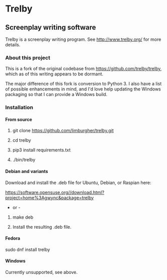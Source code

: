 # Trelby
## Screenplay writing software
Trelby is a screenplay writing program. See http://www.trelby.org/ for
more details.

### About this project
This is a fork of the original codebase from https://github.com/trelby/trelby, which as of this writing appears to be dormant.

The major difference of this fork is conversion to Python 3.  I also have a list of possible enhancements in mind, and I'd love help updating the Windows packaging so that I can provide a Windows build.

### Installation

#### From source

1. git clone https://github.com/limburgher/trelby.git

2. cd trelby

3. pip3 install requirements.txt

4. ./bin/trelby

#### Debian and variants

Download and install the .deb file for Ubuntu, Debian, or Raspian here:

https://software.opensuse.org//download.html?project=home%3Agwync&package=trelby

- or -

1. make deb

2. Install the resulting .deb file.

#### Fedora

sudo dnf install trelby

#### Windows

Currently unsupported, see above.
